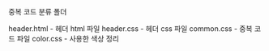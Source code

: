 중복 코드 분류 폴더

header.html - 헤더 html 파일
header.css - 헤더 css 파일
common.css - 중복 코드 파일
color.css - 사용한 색상 정리
